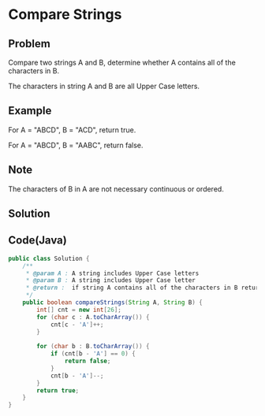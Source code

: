Compare Strings
===

Problem
-------

Compare two strings A and B, determine whether A contains all of the characters in B.

The characters in string A and B are all Upper Case letters.

Example
-------

For A = "ABCD", B = "ACD", return true.

For A = "ABCD", B = "AABC", return false.

Note
---------

The characters of B in A are not necessary continuous or ordered.

Solution
--------



Code(Java)
----------

```java
public class Solution {
    /**
     * @param A : A string includes Upper Case letters
     * @param B : A string includes Upper Case letter
     * @return :  if string A contains all of the characters in B return true else return false
     */
    public boolean compareStrings(String A, String B) {
        int[] cnt = new int[26];
        for (char c : A.toCharArray()) {
            cnt[c - 'A']++;
        }
        
        for (char b : B.toCharArray()) {
            if (cnt[b - 'A'] == 0) {
                return false;
            }
            cnt[b - 'A']--;
        }
        return true;
    }
}

```